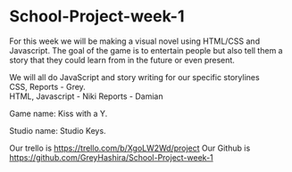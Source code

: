 # School-Project-week-1
For this week we will be making a visual novel using HTML/CSS and Javascript.
The goal of the game is to entertain people but also tell them a story that they could learn from in the future or even present.

We will all do JavaScript and story writing for our specific storylines  
CSS, Reports - Grey.  
HTML, Javascript - Niki 
  Reports - Damian

Game name: Kiss with a Y.

Studio name: Studio Keys.

Our trello is https://trello.com/b/XgoLW2Wd/project
Our Github is https://github.com/GreyHashira/School-Project-week-1
